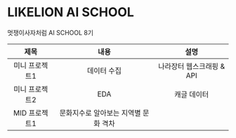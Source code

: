 # LIKELION AI SCHOOL
멋쟁이사자처럼 AI SCHOOL 8기

|제목|내용|설명|
|:---:|:---:|:---:|
|미니 프로젝트1|데이터 수집|나라장터 웹스크래핑 & API|
|미니 프로젝트2|EDA|캐글 데이터|
|MID 프로젝트1|문화지수로 알아보는 지역별 문화 격차|

